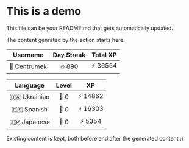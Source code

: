 # This is a demo

This file can be your README.md that gets automatically updated.

The content genrated by the action starts here:

<!--START_SECTION:duolingoStats-->
<!-- Automatically generated with https://github.com/centrumek/duolingo-readme-stats-->

| Username | Day Streak | Total XP |
|:---:|:---:|:---:|
| 👤 Centrumek | 🔥 890 | ⚡ 36554 |

| Language | Level | XP |
|:---:|:---:|:---:|
| 🇺🇦 Ukrainian | 👑 0 | ⚡ 14862 |
| 🇪🇸 Spanish | 👑 0 | ⚡ 16303 |
| 🇯🇵 Japanese | 👑 0 | ⚡ 5354 |

<!--END_SECTION:duolingoStats-->

Existing content is kept, both before and after the generated content :)